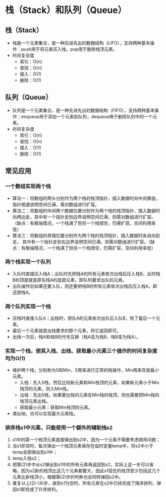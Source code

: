 # 栈（Stack）和队列（Queue）

## 栈（Stack）
* 栈是一个元素集合，是一种后进先出的数据结构（LIFO），支持两种基本操作：push用于将元素压入栈，pop用于删除栈顶元素。
* 时间复杂度
    * 索引：O(n)
    * 查找：O(n)
    * 插入：O(1)
    * 删除：O(1)

## 队列（Queue）
* 队列是一个元素集合，是一种先进先出的数据结构（FIFO），支持两种基本操作：enqueue用于添加一个元素到队列，dequeue用于删除队列中的一个元素。
* 时间复杂度
    * 索引：O(n)
    * 查找：O(n)
    * 插入：O(1)
    * 删除：O(1)

## 常见应用

### 一个数组实现两个栈
* 算法一：将数组的两头分别作为两个栈的栈顶指针，插入数据时向中间靠拢，指针相遇说明空间已满，需对数组进行扩容。
* 算法二：将数组的中间两个数据位置分别作为两个栈的栈顶指针，插入数据时向两边走，其中有一个指针走到边界说明空间已满，则需对数组进行扩容。（缺点：有极端情况，一个栈满了但另一个栈很空，仍需扩容，空间利用率低）
* 算法三：将数组的奇偶位置分别作为两个栈的栈顶指针，插入数据时各自向前走， 其中有一个指针走到右边界说明空间已满，则需对数组进行扩容。（缺点：有极端情况，一个栈满了但另一个栈很空，仍需扩容，空间利用率低）

### 两个栈实现一个队列
* 入队时直接压入栈A；出队时先把栈A的所有元素依次出栈后压入栈B，此时栈B的顶部就是原先栈A的底部元素，即队列要求出队的元素。
* 出队操作后如果还要入队，则还要把栈B的所有元素依次出栈后压入栈A，即还原栈A。

### 两个队列实现一个栈
* 压栈时直接入队A；出栈时，把队A的元素依次出队后入队B，除了最后一个元素。
* 最后一个元素就是出栈要求的那个元素，将它返回即可。
* 出栈一次后，栈A和栈B的代号互换（栈A变为栈B，栈B变为栈A）。

### 实现一个栈，使其入栈、出栈、获取最小元素三个操作的时间复杂度均为O(1)
* 维护两个栈，分别称为S和Min，S用来进行正常的栈操作，Min用来存放最小元素。
    * 入栈：先入S栈，然后比较新元素和Min栈顶的元素，如果新元素小于Min栈顶的元素，则入Min栈。
    * 出栈：先出S栈，如果要出栈的元素在Min栈的栈顶，则也需要把Min栈的栈顶元素出栈。
    * 获取最小元素：获取Min栈顶的元素。
* 类似地，也可以实现最大元素栈。

### 排序栈s1中元素，只能使用一个额外的辅助栈s2
1. s1中的第一个栈顶元素直接弹出到s2中，因为一个元素不需要考虑顺序问题；
2. 当s1非空时，每次弹出一个栈顶元素保存在临时变量temp中，将s2中小于temp全部弹出到s1中；
3. temp入栈s2；
4. 把第(2)步中从s2弹出到s1中的所有元素再返回到s2，实际上这一步可以省略，因为s2新的栈顶比这几个元素都要大，因此s1现在的栈顶至少包括这几个元素比新栈顶小，根据第(2)步的判断也会同样弹回s2中。
5. 重复以上(2)-(4)步，直到s1为空时，所有元素在s2中已经完成了降序排列，弹回s1即完成了升序排列。


